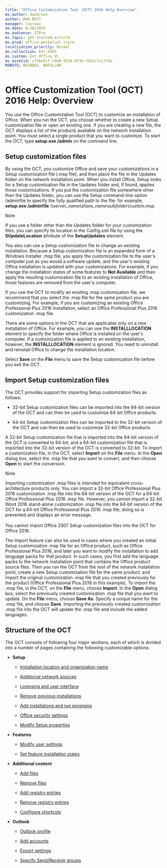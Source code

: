 ```yaml
---
title: "Office Customization Tool (OCT) 2016 Help Overview"
ms.author: danbrown
author: DHB-MSFT
manager: laurawi
ms.date: 8/28/2015
ms.audience: ITPro
ms.topic: get-started-article
ms.prod: office-perpetual-itpro
localization_priority: Normal
ms.collection: Ent_O365
ms.custom: Ent_Office_VL
ms.assetid: cf56e5cf-c9e0-4338-8f3e-7042c7cc7f4b
ROBOTS: NOINDEX, NOFOLLOW
---
```


# Office Customization Tool (OCT) 2016 Help: Overview

You use the Office Customization Tool (OCT) to customize an installation of Office. When you run the OCT, you choose whether to create a new Setup customization file or open an existing one. If you are creating a new file, the OCT displays a list of the products available on the network installation point. You must select a single product that you want to customize. To start the OCT, type **setup.exe /admin** on the command line. 
  
## Setup customization files

By using the OCT, you customize Office and save your customizations in a Setup customization file (.msp file), and then place the file in the Updates folder on the network installation point. When you install Office, Setup looks for a Setup customization file in the Updates folder and, if found, applies those customizations. If you put the customization file somewhere other than the Updates folder, you can use the Setup command-line option /adminfile to specify the fully qualified path to the file; for example, **setup.exe /adminfile** _\\\server_name\share_name\subfolder\custom.msp_. 
  
> [!NOTE]
> If you use a folder other than the Updates folder for your customization files, you can specify its location in the Config.xml file by using the **SUpdateLocation** attribute of the **SetupUpdates** element. 
  
You also can use a Setup customization file to change an existing installation. Because a Setup customization file is an expanded form of a Windows Installer .msp file, you apply the customization file to the user's computer just as you would a software update, and the user's existing Office installation is updated with your customizations. For example, if you change the installation states of some features to **Not Available** and then apply the resulting customization file to an existing installation of Office, those features are removed from the user's computer. 
  
If you use the OCT to modify an existing .msp customization file, we recommend that you select the .msp file for the same product you are customizing. For example, if you are customizing an existing Office Professional Plus 2016 installation, select an Office Professional Plus 2016 customization .msp file.
  
There are some options in the OCT that are applicable only on a new installation of Office. For example, you can use the **INSTALLLOCATION** element to specify the folder where Office is installed on the user's computer. If a customization file is applied to an existing installation, however, the **INSTALLLOCATION** element is ignored. You need to uninstall and reinstall Office to change the installation location. 
  
Select **Save** on the **File** menu to save the Setup customization file before you exit the OCT. 
  
## Import Setup customization files

The OCT provides support for importing Setup customization files as follows:
  
- 32-bit Setup customization files can be imported into the 64-bit version of the OCT and can then be used to customize 64-bit Office products.
    
- 64-bit Setup customization files can be imported to the 32-bit version of the OCT and can then be used to customize 32-bit Office products.
    
A 32-bit Setup customization file that is imported into the 64-bit version of the OCT is converted to 64-bit, and a 64-bit customization file that is imported into the 32-bit version of the OCT is converted to 32-bit. To import a customization file, in the OCT, select **Import** on the **File** menu. In the **Open** dialog box, select the .msp file that you want to convert, and then choose **Open** to start the conversion. 
  
> [!NOTE]
> Importing customization .msp files is intended for equivalent cross-architecture products only. You can import a 32-bit Office Professional Plus 2016 customization .msp file into the 64-bit version of the OCT for a 64-bit Office Professional Plus 2016 .msp file. However, you cannot import a 32-bit Word 2016 stand-alone customization .msp file into the 64-bit version of the OCT for a 64-bit Office Professional Plus 2016 .msp file; doing so is prevented and displays an error message.  <br/><br/> You cannot import Office 2007 Setup customization files into the OCT for Office 2016. 
  
The Import feature can also be used in cases where you created an initial Setup customization .msp file for an Office product, such as Office Professional Plus 2016, and later you want to modify the installation to add language packs for that product. In such cases, you first add the language packs to the network installation point that contains the Office product source files. Then you run the OCT from the root of the network installation point, create a new Setup customization file for the same product, and import the original customization .msp file that you created previously for the product (Office Professional Plus 2016 in this example). To import the .msp file, in the OCT, on the **File** menu, choose **Import**. In the **Open** dialog box, select the previously created customization .msp file that you want to update. On the **File** menu, choose **Save As**. Specify a unique name for the .msp file, and choose **Save**. Importing the previously created customization .msp file into the OCT will update the .msp file and include the added languages.
  
## Structure of the OCT

The OCT consists of following four major sections, each of which is divided into a number of pages containing the following customizable options:
  
- **Setup**
    
  - [Installation location and organization name](oct-2016-help-installation-location-and-organization-name.md)
    
  - [Additional network sources](oct-2016-help-additional-network-sources.md)
    
  - [Licensing and user interface](oct-2016-help-licensing-and-user-interface.md)
    
  - [Remove previous installations](oct-2016-help-remove-previous-installations.md)
    
  - [Add installations and run programs](oct-2016-help-add-installations-and-run-programs.md)
    
  - [Office security settings](oct-2016-help-office-security-settings.md)
    
  - [Modify Setup properties](oct-2016-help-modify-setup-properties.md)
    
- **Features**
    
  - [Modify user settings](oct-2016-help-modify-user-settings.md)
    
  - [Set feature installation states](oct-2016-help-set-feature-installation-states.md)
    
- **Additional content**
    
  - [Add files](oct-2016-help-add-files.md)
    
  - [Remove files](oct-2016-help-remove-files.md)
    
  - [Add registry entries](oct-2016-help-add-registry-entries.md)
    
  - [Remove registry entries](oct-2016-help-remove-registry-entries.md)
    
  - [Configure shortcuts](oct-2016-help-configure-shortcuts.md)
    
- **Outlook**
    
  - [Outlook profile](oct-2016-help-outlook-profile.md)
    
  - [Add accounts](oct-2016-help-add-accounts.md)
    
  - [Export settings](oct-2016-help-export-settings.md)
    
  - [Specify Send/Receive groups](oct-2016-help-specify-send-receive-groups.md)
    

